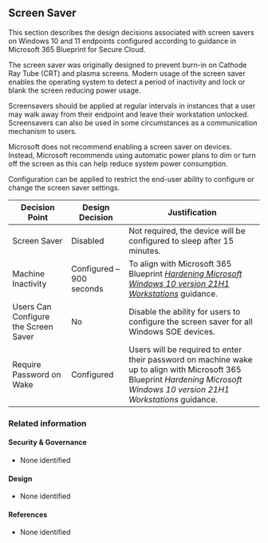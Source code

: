 Screen Saver
---

This section describes the design decisions associated with screen savers on Windows 10 and 11 endpoints configured according to guidance in Microsoft 365 Blueprint for Secure Cloud.

The screen saver was originally designed to prevent burn-in on Cathode Ray Tube (CRT) and plasma screens. Modern usage of the screen saver enables the operating system to detect a period of inactivity and lock or blank the screen reducing power usage.

Screensavers should be applied at regular intervals in instances that a user may walk away from their endpoint and leave their workstation unlocked. Screensavers can also be used in some circumstances as a communication mechanism to users. 

Microsoft does not recommend enabling a screen saver on devices. Instead, Microsoft recommends using automatic power plans to dim or turn off the screen as this can help reduce system power consumption. 

Configuration can be applied to restrict the end-user ability to configure or change the screen saver settings.


| Decision Point                       | Design Decision          | Justification                                                                                                        |
|--------------------------------------|--------------------------|----------------------------------------------------------------------------------------------------------------------|
| Screen Saver                         | Disabled                 | Not required, the device will be configured to sleep after 15 minutes.                                               |
| Machine Inactivity                   | Configured – 900 seconds | To align with Microsoft 365 Blueprint [*Hardening Microsoft Windows 10 version 21H1 Workstations*](https://www.cyber.gov.au/resources-business-and-government/maintaining-devices-and-systems/system-hardening-and-administration/system-hardening/hardening-microsoft-windows-10-version-21h1-workstations) guidance.                                                                   |
| Users Can Configure the Screen Saver | No                       | Disable the ability for users to configure the screen saver for all Windows SOE devices.                             |
| Require Password on Wake             | Configured               | Users will be required to enter their password on machine wake up to align with Microsoft 365 Blueprint *Hardening Microsoft Windows 10 version 21H1 Workstations* guidance. |


### Related information

#### Security & Governance

* None identified

#### Design

* None identified

#### References

* None identified

